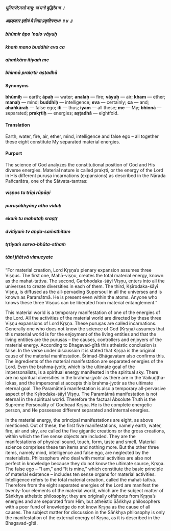 ##### भूमिरापोऽनलो वायु: खं मनो बुद्धिरेव च ।
##### अहङ्कार इतीयं मे भिन्ना प्रकृतिरष्टधा ॥ ४ ॥

##### bhūmir āpo ’nalo vāyuḥ
##### khaṁ mano buddhir eva ca
##### ahaṅkāra itīyaṁ me
##### bhinnā prakṛtir aṣṭadhā

#### Synonyms

**bhūmiḥ** — earth; **āpaḥ** — water; **analaḥ** — fire; **vāyuḥ** — air; **kham** — ether; **manaḥ** — mind; **buddhiḥ** — intelligence; **eva** — certainly; **ca** — and; **ahaṅkāraḥ** — false ego; **iti** — thus; **iyam** — all these; **me** — My; **bhinnā** — separated; **prakṛtiḥ** — energies; **aṣṭadhā** — eightfold.

#### Translation

Earth, water, fire, air, ether, mind, intelligence and false ego – all together these eight constitute My separated material energies.

#### Purport

The science of God analyzes the constitutional position of God and His diverse energies. Material nature is called prakṛti, or the energy of the Lord in His different puruṣa incarnations (expansions) as described in the Nārada Pañcarātra, one of the Sātvata-tantras:

##### viṣṇos tu trīṇi rūpāṇi
##### puruṣākhyāny atho viduḥ
##### ekaṁ tu mahataḥ sraṣṭṛ
##### dvitīyaṁ tv aṇḍa-saṁsthitam
##### tṛtīyaṁ sarva-bhūta-sthaṁ
##### tāni jñātvā vimucyate

“For material creation, Lord Kṛṣṇa’s plenary expansion assumes three Viṣṇus. The first one, Mahā-viṣṇu, creates the total material energy, known as the mahat-tattva. The second, Garbhodaka-śāyī Viṣṇu, enters into all the universes to create diversities in each of them. The third, Kṣīrodaka-śāyī Viṣṇu, is diffused as the all-pervading Supersoul in all the universes and is known as Paramātmā. He is present even within the atoms. Anyone who knows these three Viṣṇus can be liberated from material entanglement.”

This material world is a temporary manifestation of one of the energies of the Lord. All the activities of the material world are directed by these three Viṣṇu expansions of Lord Kṛṣṇa. These puruṣas are called incarnations. Generally one who does not know the science of God (Kṛṣṇa) assumes that this material world is for the enjoyment of the living entities and that the living entities are the puruṣas – the causes, controllers and enjoyers of the material energy. According to Bhagavad-gītā this atheistic conclusion is false. In the verse under discussion it is stated that Kṛṣṇa is the original cause of the material manifestation. Śrīmad-Bhāgavatam also confirms this. The ingredients of the material manifestation are separated energies of the Lord. Even the brahma-jyotir, which is the ultimate goal of the impersonalists, is a spiritual energy manifested in the spiritual sky. There are no spiritual diversities in the brahma-jyotir as there are in the Vaikuṇṭha-lokas, and the impersonalist accepts this brahma-jyotir as the ultimate eternal goal. The Paramātmā manifestation is also a temporary all-pervasive aspect of the Kṣīrodaka-śāyī Viṣṇu. The Paramātmā manifestation is not eternal in the spiritual world. Therefore the factual Absolute Truth is the Supreme Personality of Godhead Kṛṣṇa. He is the complete energetic person, and He possesses different separated and internal energies.

In the material energy, the principal manifestations are eight, as above mentioned. Out of these, the first five manifestations, namely earth, water, fire, air and sky, are called the five gigantic creations or the gross creations, within which the five sense objects are included. They are the manifestations of physical sound, touch, form, taste and smell. Material science comprises these ten items and nothing more. But the other three items, namely mind, intelligence and false ego, are neglected by the materialists. Philosophers who deal with mental activities are also not perfect in knowledge because they do not know the ultimate source, Kṛṣṇa. The false ego – “I am,” and “It is mine,” which constitute the basic principle of material existence – includes ten sense organs for material activities. Intelligence refers to the total material creation, called the mahat-tattva. Therefore from the eight separated energies of the Lord are manifest the twenty-four elements of the material world, which are the subject matter of Sāṅkhya atheistic philosophy; they are originally offshoots from Kṛṣṇa’s energies and are separated from Him, but atheistic Sāṅkhya philosophers with a poor fund of knowledge do not know Kṛṣṇa as the cause of all causes. The subject matter for discussion in the Sāṅkhya philosophy is only the manifestation of the external energy of Kṛṣṇa, as it is described in the Bhagavad-gītā.